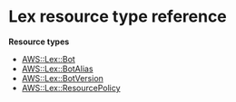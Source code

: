 # Lex resource type reference<a name="AWS_Lex"></a>

**Resource types**
+ [AWS::Lex::Bot](aws-resource-lex-bot.md)
+ [AWS::Lex::BotAlias](aws-resource-lex-botalias.md)
+ [AWS::Lex::BotVersion](aws-resource-lex-botversion.md)
+ [AWS::Lex::ResourcePolicy](aws-resource-lex-resourcepolicy.md)